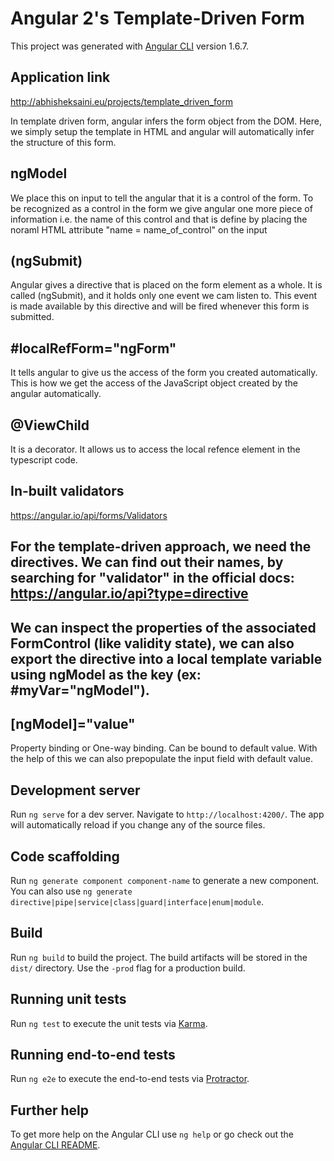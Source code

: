 # Angular 2's Template-Driven Form

This project was generated with [Angular CLI](https://github.com/angular/angular-cli) version 1.6.7.

## Application link

http://abhisheksaini.eu/projects/template_driven_form

In template driven form, angular infers the form object from the DOM. Here, we simply setup the template in HTML and angular will automatically infer the structure of this form.

## ngModel

We place this on input to tell the angular that it is a control of the form. To be recognized as a control in the form we give angular one more piece of information i.e. the name of this control and that is define by placing the noraml HTML attribute "name = name_of_control" on the input

## (ngSubmit)

Angular gives a directive that is placed on the form element as a whole. It is called (ngSubmit), and it holds only one event we cam listen to. This event is made available by this directive and will be fired whenever this form is submitted.

## #localRefForm="ngForm"

It tells angular to give us the access of the form you created automatically. This is how we get the access of the JavaScript object created by the angular automatically.

## @ViewChild

It is a decorator. It allows us to access the local refence element in the typescript code. 

## In-built validators

https://angular.io/api/forms/Validators

## For the template-driven approach, we need the directives. We can find out their names, by searching for "validator" in the official docs: https://angular.io/api?type=directive 

## We can inspect the properties of the associated FormControl (like validity state), we can also export the directive into a local template variable using ngModel as the key (ex: #myVar="ngModel").

## [ngModel]="value"

Property binding or One-way binding. Can be bound to default value. With the help of this we can also prepopulate the input field with default value. 

## Development server

Run `ng serve` for a dev server. Navigate to `http://localhost:4200/`. The app will automatically reload if you change any of the source files.

## Code scaffolding

Run `ng generate component component-name` to generate a new component. You can also use `ng generate directive|pipe|service|class|guard|interface|enum|module`.

## Build

Run `ng build` to build the project. The build artifacts will be stored in the `dist/` directory. Use the `-prod` flag for a production build.

## Running unit tests

Run `ng test` to execute the unit tests via [Karma](https://karma-runner.github.io).

## Running end-to-end tests

Run `ng e2e` to execute the end-to-end tests via [Protractor](http://www.protractortest.org/).

## Further help

To get more help on the Angular CLI use `ng help` or go check out the [Angular CLI README](https://github.com/angular/angular-cli/blob/master/README.md).
